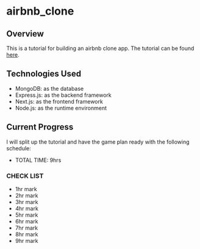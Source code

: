 # airbnb_clone

## Overview
This is a tutorial for building an airbnb clone app. The tutorial can be found [here](https://www.youtube.com/watch?v=c_-b_isI4vg).

## Technologies Used
- MongoDB: as the database
- Express.js: as the backend framework
- Next.js: as the frontend framework
- Node.js: as the runtime environment

## Current Progress
I will split up the tutorial and have the game plan ready with the following schedule:
- TOTAL TIME: 9hrs

### CHECK LIST
- 1hr mark 
- 2hr mark 
- 3hr mark 
- 4hr mark
- 5hr mark 
- 6hr mark 
- 7hr mark 
- 8hr mark 
- 9hr mark
